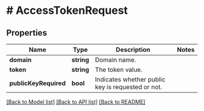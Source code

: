 # # AccessTokenRequest

## Properties

Name | Type | Description | Notes
------------ | ------------- | ------------- | -------------
**domain** | **string** | Domain name. | 
**token** | **string** | The token value. | 
**publicKeyRequired** | **bool** | Indicates whether public key is requested or not. | 

[[Back to Model list]](../../README.md#documentation-for-models) [[Back to API list]](../../README.md#documentation-for-api-endpoints) [[Back to README]](../../README.md)


